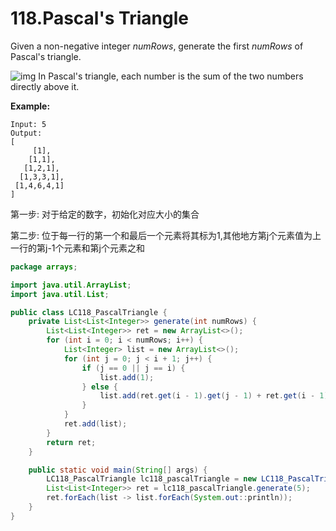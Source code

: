 # 118.Pascal's Triangle

Given a non-negative integer *numRows*, generate the first *numRows* of Pascal's triangle.

![img](https://upload.wikimedia.org/wikipedia/commons/0/0d/PascalTriangleAnimated2.gif)
In Pascal's triangle, each number is the sum of the two numbers directly above it.

**Example:**

```
Input: 5
Output:
[
     [1],
    [1,1],
   [1,2,1],
  [1,3,3,1],
 [1,4,6,4,1]
]
```

第一步: 对于给定的数字，初始化对应大小的集合

第二步: 位于每一行的第一个和最后一个元素将其标为1,其他地方第j个元素值为上一行的第j-1个元素和第j个元素之和

```java
package arrays;

import java.util.ArrayList;
import java.util.List;

public class LC118_PascalTriangle {
    private List<List<Integer>> generate(int numRows) {
        List<List<Integer>> ret = new ArrayList<>();
        for (int i = 0; i < numRows; i++) {
            List<Integer> list = new ArrayList<>();
            for (int j = 0; j < i + 1; j++) {
                if (j == 0 || j == i) {
                    list.add(1);
                } else {
                    list.add(ret.get(i - 1).get(j - 1) + ret.get(i - 1).get(j));
                }
            }
            ret.add(list);
        }
        return ret;
    }

    public static void main(String[] args) {
        LC118_PascalTriangle lc118_pascalTriangle = new LC118_PascalTriangle();
        List<List<Integer>> ret = lc118_pascalTriangle.generate(5);
        ret.forEach(list -> list.forEach(System.out::println));
    }
}
```
